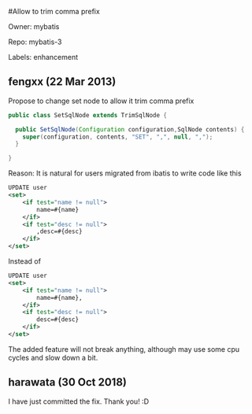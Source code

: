 #Allow <set> to trim comma prefix

Owner: mybatis

Repo: mybatis-3

Labels: enhancement 

## fengxx (22 Mar 2013)

Propose to change set node to allow it trim comma prefix

``` java
public class SetSqlNode extends TrimSqlNode {

  public SetSqlNode(Configuration configuration,SqlNode contents) {
    super(configuration, contents, "SET", ",", null, ",");
  }

}

```

Reason:
It is natural for users migrated from ibatis to write code like this

``` xml
UPDATE user
<set>
    <if test="name != null">
        name=#{name}
    </if>
    <if test="desc != null">
        ,desc=#{desc}
    </if>
</set>
```

Instead of

``` xml
UPDATE user
<set>
    <if test="name != null">
        name=#{name},
    </if>
    <if test="desc != null">
        desc=#{desc}
    </if>
</set>
```

The added feature will not break anything, although may use some cpu cycles and slow down a bit.


## harawata (30 Oct 2018)

I have just committed the fix.
Thank you! :D

